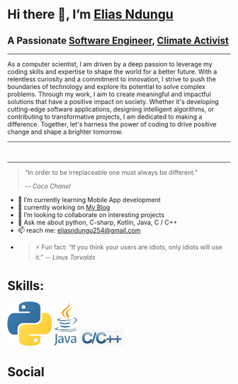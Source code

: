 # Hi there 👋, I’m [Elias Ndungu](https://twitter.com/ndungu_elias45)

## A Passionate [Software Engineer](https://en.wikipedia.org/wiki/Software_engineering), [Climate  Activist](https://en.wikipedia.org/wiki/Climate_movement)
---
As a computer scientist, I am driven by a deep passion to leverage my coding skills and expertise to shape the world for a better future. With a relentless curiosity and a commitment to innovation, I strive to push the boundaries of technology and explore its potential to solve complex problems. Through my work, I aim to create meaningful and impactful solutions that have a positive impact on society. Whether it's developing cutting-edge software applications, designing intelligent algorithms, or contributing to transformative projects, I am dedicated to making a difference. Together, let's harness the power of coding to drive positive change and shape a brighter tomorrow.

---
<br />

---
> “In order to be irreplaceable one must always be different.”
>
> -- <cite>*Coco Chanel*</cite>


- 🌱 I’m currently learning Mobile App development
- 🌱 currently working on [My Blog](https://eliasndungu.github.io/eliasndungu.io/)
- 👯 I’m looking to collaborate on interesting projects
- 💬 Ask me about python, C-sharp, Kotlin, Java, C / C++
- 📫 reach me: eliasndungu254@gmail.com
- >⚡ Fun fact: “If you think your users are idiots, only idiots will use it.”
 -- *Linus Torvalds*

# **Skills:**
[![python](after/py.png)](https://www.python.org/) [![java](after/java.png)](https://www.java.com/en/) [![c++](after/c++.png)](https://en.wikipedia.org/wiki/C%2B%2B)

# **Social**



